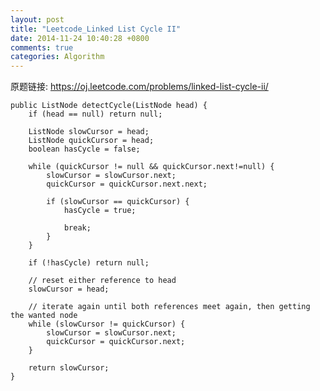 ```yaml
---
layout: post
title: "Leetcode_Linked List Cycle II"
date: 2014-11-24 10:40:28 +0800
comments: true
categories: Algorithm
---
```


原题链接: https://oj.leetcode.com/problems/linked-list-cycle-ii/

<!-- more -->

    public ListNode detectCycle(ListNode head) {
		if (head == null) return null;

		ListNode slowCursor = head;
	    ListNode quickCursor = head;
	    boolean hasCycle = false;
	    
	    while (quickCursor != null && quickCursor.next!=null) {
	        slowCursor = slowCursor.next;
	        quickCursor = quickCursor.next.next;
	        
	        if (slowCursor == quickCursor) {
	        	hasCycle = true;
	        	
	        	break;
	        }
	    }
	    
	    if (!hasCycle) return null;

	    // reset either reference to head
	    slowCursor = head;
	    
	    // iterate again until both references meet again, then getting the wanted node
	    while (slowCursor != quickCursor) {
	    	slowCursor = slowCursor.next;
	    	quickCursor = quickCursor.next;
	    }
	    
		return slowCursor;
    }
